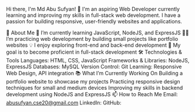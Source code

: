 Hi there, I'm Md Abu Sufyan! 👋
I'm an aspiring Web Developer currently learning and improving my skills in full-stack web development. I have a passion for building responsive, user-friendly websites and applications.

🚀 About Me
🌱 I’m currently learning JavaScript, NodeJS, and ExpressJS
👨‍💻 I’m practicing web development by building small projects like portfolio websites
💡 I enjoy exploring front-end and back-end development
🎯 My goal is to become proficient in full-stack development
🛠️ Technologies & Tools
Languages: HTML, CSS, JavaScript
Frameworks & Libraries: NodeJS, ExpressJS
Databases: MySQL
Version Control: Git
Learning: Responsive Web Design, API integration
📚 What I’m Currently Working On
Building a portfolio website to showcase my projects
Practicing responsive design techniques for small and medium devices
Improving my skills in backend development using NodeJS and ExpressJS 
📫 How to Reach Me
Email: abusufyan.cse20@gmail.com
LinkedIn: 
GitHub: 
